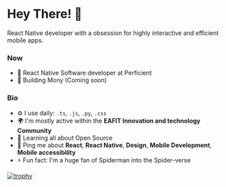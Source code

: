 # Hey There! 👋

React Native developer with a obsession for highly interactive and efficient mobile apps.

### Now

- 🏢 React Native Software developer at Perficient
- 📱 Building Mony (Coming soon)

### Bio
- ⚙️ I use daily: `.ts`, `.js`, `.py`, `.css`
- 🌍 I'm mostly active within the **EAFIT Innovation and technology Community**
- 🌱 Learning all about Open Source
- 💬 Ping me about **React**, **React Native**, **Design**, **Mobile Development**, **Mobile accessibility**
- ⚡️ Fun fact: I'm a huge fan of Spiderman into the Spider-verse 

[![trophy](https://github-profile-trophy.vercel.app/?username=sebasbeleno&rank=-C,-B&margin-w=15)](https://github.com/sebasbeleno)
